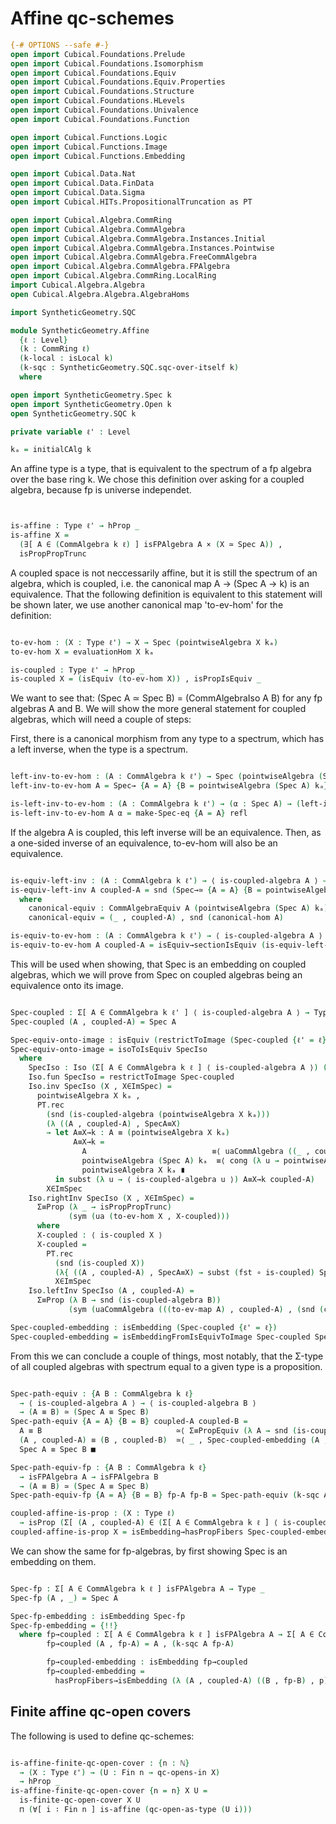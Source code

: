 Affine qc-schemes
=================

```agda
{-# OPTIONS --safe #-}
open import Cubical.Foundations.Prelude
open import Cubical.Foundations.Isomorphism
open import Cubical.Foundations.Equiv
open import Cubical.Foundations.Equiv.Properties
open import Cubical.Foundations.Structure
open import Cubical.Foundations.HLevels
open import Cubical.Foundations.Univalence
open import Cubical.Foundations.Function

open import Cubical.Functions.Logic
open import Cubical.Functions.Image
open import Cubical.Functions.Embedding

open import Cubical.Data.Nat
open import Cubical.Data.FinData
open import Cubical.Data.Sigma
open import Cubical.HITs.PropositionalTruncation as PT

open import Cubical.Algebra.CommRing
open import Cubical.Algebra.CommAlgebra
open import Cubical.Algebra.CommAlgebra.Instances.Initial
open import Cubical.Algebra.CommAlgebra.Instances.Pointwise
open import Cubical.Algebra.CommAlgebra.FreeCommAlgebra
open import Cubical.Algebra.CommAlgebra.FPAlgebra
open import Cubical.Algebra.CommRing.LocalRing
import Cubical.Algebra.Algebra
open Cubical.Algebra.Algebra.AlgebraHoms

import SyntheticGeometry.SQC

module SyntheticGeometry.Affine
  {ℓ : Level}
  (k : CommRing ℓ)
  (k-local : isLocal k)
  (k-sqc : SyntheticGeometry.SQC.sqc-over-itself k)
  where

open import SyntheticGeometry.Spec k
open import SyntheticGeometry.Open k
open SyntheticGeometry.SQC k

private variable ℓ' : Level

kₐ = initialCAlg k

```

An affine type is a type, that is equivalent to the spectrum of a fp algebra over the base ring k.
We chose this definition over asking for a coupled algebra, because fp is universe independet.

```agda


is-affine : Type ℓ' → hProp _
is-affine X =
  (∃[ A ∈ (CommAlgebra k ℓ) ] isFPAlgebra A × (X ≃ Spec A)) ,
  isPropPropTrunc

```

A coupled space is not neccessarily affine, but it is still the spectrum of an algebra,
which is coupled, i.e. the canonical map A → (Spec A → k) is an equivalence.
That the following definition is equivalent to this statement will be shown later,
we use another canonical map 'to-ev-hom' for the definition:

```agda

to-ev-hom : (X : Type ℓ') → X → Spec (pointwiseAlgebra X kₐ)
to-ev-hom X = evaluationHom X kₐ

is-coupled : Type ℓ' → hProp _
is-coupled X = (isEquiv (to-ev-hom X)) , isPropIsEquiv _

```

We want to see that: (Spec A ≃ Spec B) = (CommAlgebraIso A B) for any fp algebras A and B.
We will show the more general statement for coupled algebras, which will need a couple of steps:

First, there is a canonical morphism from any type to a spectrum,
which has a left inverse, when the type is a spectrum.


```agda

left-inv-to-ev-hom : (A : CommAlgebra k ℓ') → Spec (pointwiseAlgebra (Spec A) kₐ) → Spec A
left-inv-to-ev-hom A = Spec→ {A = A} {B = pointwiseAlgebra (Spec A) kₐ} (canonical-hom A)

is-left-inv-to-ev-hom : (A : CommAlgebra k ℓ') → (α : Spec A) → (left-inv-to-ev-hom A) (to-ev-hom (Spec A) α) ≡ α
is-left-inv-to-ev-hom A α = make-Spec-eq {A = A} refl

```

If the algebra A is coupled, this left inverse will be an equivalence.
Then, as a one-sided inverse of an equivalence, to-ev-hom will also be an equivalence.

```agda

is-equiv-left-inv : (A : CommAlgebra k ℓ') → ⟨ is-coupled-algebra A ⟩ → isEquiv (left-inv-to-ev-hom A)
is-equiv-left-inv A coupled-A = snd (Spec→≃ {A = A} {B = pointwiseAlgebra (Spec A) kₐ} canonical-equiv)
  where
    canonical-equiv : CommAlgebraEquiv A (pointwiseAlgebra (Spec A) kₐ)
    canonical-equiv = (_ , coupled-A) , snd (canonical-hom A)

is-equiv-to-ev-hom : (A : CommAlgebra k ℓ') → ⟨ is-coupled-algebra A ⟩ → isEquiv (to-ev-hom (Spec A))
is-equiv-to-ev-hom A coupled-A = isEquiv→sectionIsEquiv (is-equiv-left-inv A coupled-A) (is-left-inv-to-ev-hom A)
```

This will be used when showing, that Spec is an embedding on coupled algebras, which we will prove
from Spec on coupled algebras being an equivalence onto its image.

```agda

Spec-coupled : Σ[ A ∈ CommAlgebra k ℓ' ] ⟨ is-coupled-algebra A ⟩ → Type _
Spec-coupled (A , coupled-A) = Spec A

Spec-equiv-onto-image : isEquiv (restrictToImage (Spec-coupled {ℓ' = ℓ}))
Spec-equiv-onto-image = isoToIsEquiv SpecIso
  where
    SpecIso : Iso (Σ[ A ∈ CommAlgebra k ℓ ] ⟨ is-coupled-algebra A ⟩) (Image Spec-coupled)
    Iso.fun SpecIso = restrictToImage Spec-coupled
    Iso.inv SpecIso (X , X∈ImSpec) =
      pointwiseAlgebra X kₐ ,
      PT.rec
        (snd (is-coupled-algebra (pointwiseAlgebra X kₐ)))
        (λ ((A , coupled-A) , SpecA≡X)
        → let A≡X→k : A ≡ (pointwiseAlgebra X kₐ)
              A≡X→k =
                A                            ≡⟨ uaCommAlgebra ((_ , coupled-A) , snd (canonical-hom A)) ⟩
                pointwiseAlgebra (Spec A) kₐ  ≡⟨ cong (λ u → pointwiseAlgebra u kₐ) SpecA≡X ⟩
                pointwiseAlgebra X kₐ ∎
          in subst (λ u → ⟨ is-coupled-algebra u ⟩) A≡X→k coupled-A)
        X∈ImSpec
    Iso.rightInv SpecIso (X , X∈ImSpec) =
      Σ≡Prop (λ _ → isPropPropTrunc)
             (sym (ua (to-ev-hom X , X-coupled)))
      where
      X-coupled : ⟨ is-coupled X ⟩
      X-coupled =
        PT.rec
          (snd (is-coupled X))
          (λ{ ((A , coupled-A) , SpecA≡X) → subst (fst ∘ is-coupled) SpecA≡X (is-equiv-to-ev-hom A coupled-A)})
          X∈ImSpec
    Iso.leftInv SpecIso (A , coupled-A) =
      Σ≡Prop (λ B → snd (is-coupled-algebra B))
             (sym (uaCommAlgebra (((to-ev-map A) , coupled-A) , (snd (canonical-hom A)))))

Spec-coupled-embedding : isEmbedding (Spec-coupled {ℓ' = ℓ})
Spec-coupled-embedding = isEmbeddingFromIsEquivToImage Spec-coupled Spec-equiv-onto-image

```

From this we can conclude a couple of things, most notably,
that the Σ-type of all coupled algebras with spectrum equal to a given type is a proposition.

```agda

Spec-path-equiv : {A B : CommAlgebra k ℓ}
  → ⟨ is-coupled-algebra A ⟩ → ⟨ is-coupled-algebra B ⟩
  → (A ≡ B) ≃ (Spec A ≡ Spec B)
Spec-path-equiv {A = A} {B = B} coupled-A coupled-B =
  A ≡ B                              ≃⟨ Σ≡PropEquiv (λ A → snd (is-coupled-algebra A)) ⟩
  (A , coupled-A) ≡ (B , coupled-B)  ≃⟨ _ , Spec-coupled-embedding (A , coupled-A) (B , coupled-B) ⟩
  Spec A ≡ Spec B ■

Spec-path-equiv-fp : {A B : CommAlgebra k ℓ}
  → isFPAlgebra A → isFPAlgebra B
  → (A ≡ B) ≃ (Spec A ≡ Spec B)
Spec-path-equiv-fp {A = A} {B = B} fp-A fp-B = Spec-path-equiv (k-sqc A fp-A) (k-sqc B fp-B)

coupled-affine-is-prop : (X : Type ℓ)
  → isProp (Σ[ (A , coupled-A) ∈ (Σ[ A ∈ CommAlgebra k ℓ ] ⟨ is-coupled-algebra A ⟩ ) ] Spec A ≡ X)
coupled-affine-is-prop X = isEmbedding→hasPropFibers Spec-coupled-embedding X

```

We can show the same for fp-algebras, by first showing Spec is an embedding on them.

```agda

Spec-fp : Σ[ A ∈ CommAlgebra k ℓ ] isFPAlgebra A → Type _
Spec-fp (A , _) = Spec A

Spec-fp-embedding : isEmbedding Spec-fp
Spec-fp-embedding = {!!}
  where fp→coupled : Σ[ A ∈ CommAlgebra k ℓ ] isFPAlgebra A → Σ[ A ∈ CommAlgebra k ℓ ] ⟨ is-coupled-algebra A ⟩
        fp→coupled (A , fp-A) = A , (k-sqc A fp-A)

        fp→coupled-embedding : isEmbedding fp→coupled
        fp→coupled-embedding =
          hasPropFibers→isEmbedding (λ (A , coupled-A) ((B , fp-B) , p) ((C , fp-C) , q) → {!!})

```

Finite affine qc-open covers
----------------------------
The following is used to define qc-schemes:

```agda

is-affine-finite-qc-open-cover : {n : ℕ}
  → (X : Type ℓ') → (U : Fin n → qc-opens-in X)
  → hProp _
is-affine-finite-qc-open-cover {n = n} X U =
  is-finite-qc-open-cover X U
  ⊓ (∀[ i ∶ Fin n ] is-affine (qc-open-as-type (U i)))

```
